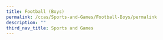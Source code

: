```yaml
---
title: Football (Boys)
permalink: /ccas/Sports-and-Games/Football-Boys/permalink
description: ""
third_nav_title: Sports and Games
---
```

